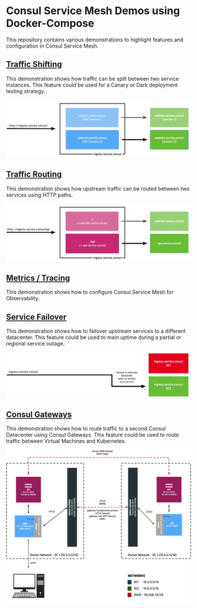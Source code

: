 # Consul Service Mesh Demos using Docker-Compose
This repository contains various demonstrations to highlight features and configuration in Consul Service Mesh.

## [Traffic Shifting](traffic_split/README.md)
This demonstration shows how traffic can be split between two service instances. This feature could be used for a Canary or Dark deployment testing strategy.

![](traffic_split/images/shifting_1.png)

## [Traffic Routing](traffic_routing/README.md)
This demonstration shows how upstream traffic can be routed between two services using HTTP paths.

![](traffic_routing/images/routing.png)

## [Metrics / Tracing](metrics_tracing/README.md)
This demonstration shows how to configure Consul Service Mesh for Observability.


## [Service Failover](failover/README.md)
This demonstration shows how to failover upstream services to a different datacenter. This feature could be used to main uptime during a partial or regional service outage.

![](failover/images/failover.png)

## [Consul Gateways](gateways/README.md)
This demonstration shows how to route traffic to a second Consul Datacenter using Consul Gateways. This feature could be used to route traffic between Virtual Machines and Kubernetes.

![](failover/images/gateways.png)
